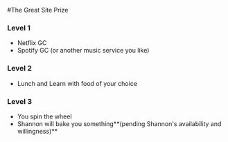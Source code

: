 #The Great Site Prize 
### Level 1 
- Netflix GC 
- Spotify GC (or another music service you like)

### Level 2 
- Lunch and Learn with food of your choice 

### Level 3 
- You spin the wheel 
- Shannon will bake you something**(pending Shannon's availability and willingness)**
